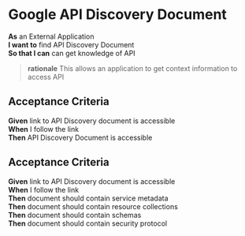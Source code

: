 <a name="Discovery_GoogleDiscovery"></a>

Google API Discovery Document
=============================

**As**	an External Application<br/>
**I want to**	find API Discovery Document<br/>
**So that I can** can get knowledge of API<br/>
		
> **rationale** This allows an application to get context information to access API

Acceptance Criteria
-------------------

**Given**	link to API Discovery document is accessible<br/>
**When**	I follow the link<br/>
**Then**  	API Discovery Document is accessible<br/>
	
Acceptance Criteria
-------------------

**Given**	link to API Discovery document is accessible<br/>
**When**	I follow the link<br/>
**Then**  	document should contain service metadata<br/>
**Then**  	document should contain resource collections<br/>
**Then**  	document should contain schemas<br/>
**Then**  	document should contain security protocol<br/>